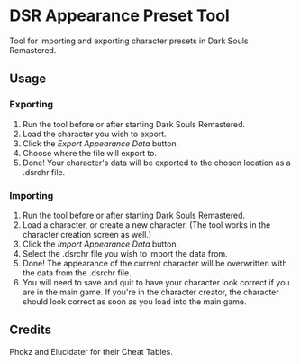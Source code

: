 # DSR Appearance Preset Tool
Tool for importing and exporting character presets in Dark Souls Remastered.

## Usage
### Exporting
1. Run the tool before or after starting Dark Souls Remastered.
2. Load the character you wish to export.
3. Click the *Export Appearance Data* button.
4. Choose where the file will export to.
5. Done! Your character's data will be exported to the chosen location as a .dsrchr file.

### Importing
1. Run the tool before or after starting Dark Souls Remastered.
2. Load a character, or create a new character. (The tool works in the character creation screen as well.)
3. Click the *Import Appearance Data* button.
4. Select the .dsrchr file you wish to import the data from.
5. Done! The appearance of the current character will be overwritten with the data from the .dsrchr file.
6. You will need to save and quit to have your character look correct if you are in the main game. If you're in the character creator, the character should look correct as soon as you load into the main game.

## Credits
Phokz and Elucidater for their Cheat Tables.

